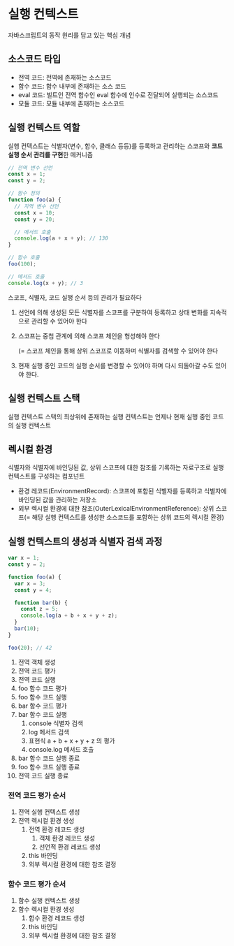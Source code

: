 # 실행 컨텍스트

자바스크립트의 동작 원리를 담고 있는 핵심 개념

## 소스코드 타입

- 전역 코드: 전역에 존재하는 소스코드
- 함수 코드: 함수 내부에 존재하는 소스 코드
- eval 코드: 빌트인 전역 함수인 eval 함수에 인수로 전달되어 실행되는 소스코드
- 모듈 코드: 모듈 내부에 존재하는 소스코드

## 실행 컨텍스트 역할

실행 컨텍스트는 식별자(변수, 함수, 클래스 등등)를 등록하고 관리하는 스코프와 **코드 실행 순서 관리를 구현**한 메커니즘

```jsx
// 전역 변수 선언
const x = 1;
const y = 2;

// 함수 정의
function foo(a) {
  // 지역 변수 선언
  const x = 10;
  const y = 20;

  // 메서드 호출
  console.log(a + x + y); // 130
}

// 함수 호출
foo(100);

// 메서드 호출
console.log(x + y); // 3
```

스코프, 식별자, 코드 실행 순서 등의 관리가 필요하다

1. 선언에 의해 생성된 모든 식별자를 스코프를 구분하여 등록하고 상태 변화를 지속적으로 관리할 수 있어야 한다
2. 스코프는 중첩 관계에 의해 스코프 체인을 형성해야 한다

   (= 스코프 체인을 통해 상위 스코프로 이동하며 식별자를 검색할 수 있어야 한다

3. 현재 실행 중인 코드의 실행 순서를 변경할 수 있어야 하며 다시 되돌아갈 수도 있어야 한다.

## 실행 컨텍스트 스택

실행 컨텍스트 스택의 최상위에 존재하는 실행 컨텍스트는 언제나 현재 실행 중인 코드의 실행 컨텍스트

## 렉시컬 환경

식별자와 식별자에 바인딩된 값, 상위 스코프에 대한 참조를 기록하는 자료구조로 실행 컨텍스트를 구성하는 컴포넌트

- 환경 레코드(EnvironmentRecord): 스코프에 포함된 식별자를 등록하고 식별자에 바인딩된 값을 관리하는 저장소
- 외부 렉시컬 환경에 대한 참조(OuterLexicalEnvironmentReference): 상위 스코프(= 해당 실행 컨텍스트를 생성한 소스코드를 포함하는 상위 코드의 렉시컬 환경)

## 실행 컨텍스트의 생성과 식별자 검색 과정

```jsx
var x = 1;
const y = 2;

function foo(a) {
  var x = 3;
  const y = 4;

  function bar(b) {
    const z = 5;
    console.log(a + b + x + y + z);
  }
  bar(10);
}

foo(20); // 42
```

1. 전역 객체 생성
2. 전역 코드 평가
3. 전역 코드 실행
4. foo 함수 코드 평가
5. foo 함수 코드 실행
6. bar 함수 코드 평가
7. bar 함수 코드 실행
   1. console 식별자 검색
   2. log 메서드 검색
   3. 표현식 a + b + x + y + z 의 평가
   4. console.log 메서드 호출
8. bar 함수 코드 실행 종료
9. foo 함수 코드 실행 종료
10. 전역 코드 실행 종료

### 전역 코드 평가 순서

1. 전역 실행 컨텍스트 생성
2. 전역 렉시컬 환경 생성
   1. 전역 환경 레코드 생성
      1. 객체 환경 레코드 생성
      2. 선언적 환경 레코드 생성
   2. this 바인딩
   3. 외부 렉시컬 환경에 대한 참조 결정

### 함수 코드 평가 순서

1. 함수 실행 컨텍스트 생성
2. 함수 렉시컬 환경 생성
   1. 함수 환경 레코드 생성
   2. this 바인딩
   3. 외부 렉시컬 환경에 대한 참조 결정
